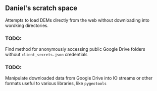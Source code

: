 ## Daniel's scratch space
Attempts to load DEMs directly from the web without downloading into wordking directories.

### TODO:
Find method for anonymously accessing public Google Drive folders without `client_secrets.json` credentials

### TODO:
Manipulate downloaded data from Google Drive into IO streams or other formats useful to various libraries, like `pygeotools`

